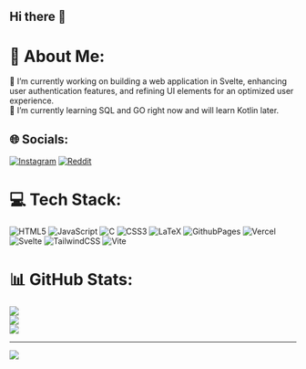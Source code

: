 ## Hi there 👋

# 💫 About Me:

 🔭 I’m currently working on building a web application in Svelte, enhancing user authentication features, and refining UI elements for an optimized user experience.
 <br>🌱 I’m currently learning SQL and GO right now and will learn Kotlin later.


## 🌐 Socials:
[![Instagram](https://img.shields.io/badge/Instagram-%23E4405F.svg?logo=Instagram&logoColor=white)](https://instagram.com/haryan_9.6_6) [![Reddit](https://img.shields.io/badge/Reddit-%23FF4500.svg?logo=Reddit&logoColor=white)](https://reddit.com/user/Forger05) 

# 💻 Tech Stack:
![HTML5](https://img.shields.io/badge/html5-%23E34F26.svg?style=for-the-badge&logo=html5&logoColor=white) ![JavaScript](https://img.shields.io/badge/javascript-%23323330.svg?style=for-the-badge&logo=javascript&logoColor=%23F7DF1E) ![C](https://img.shields.io/badge/c-%2300599C.svg?style=for-the-badge&logo=c&logoColor=white) ![CSS3](https://img.shields.io/badge/css3-%231572B6.svg?style=for-the-badge&logo=css3&logoColor=white) ![LaTeX](https://img.shields.io/badge/latex-%23008080.svg?style=for-the-badge&logo=latex&logoColor=white) ![GithubPages](https://img.shields.io/badge/github%20pages-121013?style=for-the-badge&logo=github&logoColor=white) ![Vercel](https://img.shields.io/badge/vercel-%23000000.svg?style=for-the-badge&logo=vercel&logoColor=white) ![Svelte](https://img.shields.io/badge/svelte-%23f1413d.svg?style=for-the-badge&logo=svelte&logoColor=white) ![TailwindCSS](https://img.shields.io/badge/tailwindcss-%2338B2AC.svg?style=for-the-badge&logo=tailwind-css&logoColor=white) ![Vite](https://img.shields.io/badge/vite-%23646CFF.svg?style=for-the-badge&logo=vite&logoColor=white)
# 📊 GitHub Stats:
![](https://github-readme-stats.vercel.app/api?username=h-aryan&theme=dark&hide_border=false&include_all_commits=true&count_private=true)<br/>
![](https://github-readme-streak-stats.herokuapp.com/?user=h-aryan&theme=dark&hide_border=false)<br/>
![](https://github-readme-stats.vercel.app/api/top-langs/?username=h-aryan&theme=dark&hide_border=false&include_all_commits=true&count_private=true&layout=compact)

---
[![](https://visitcount.itsvg.in/api?id=h-aryan&icon=0&color=0)](https://visitcount.itsvg.in)
